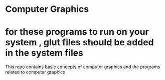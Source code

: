 # Computer Graphics
# for these programs to run on your system , glut files should be added in the system files 
This repo contains basic concepts of computer graphics and the programs related to computer graphics


